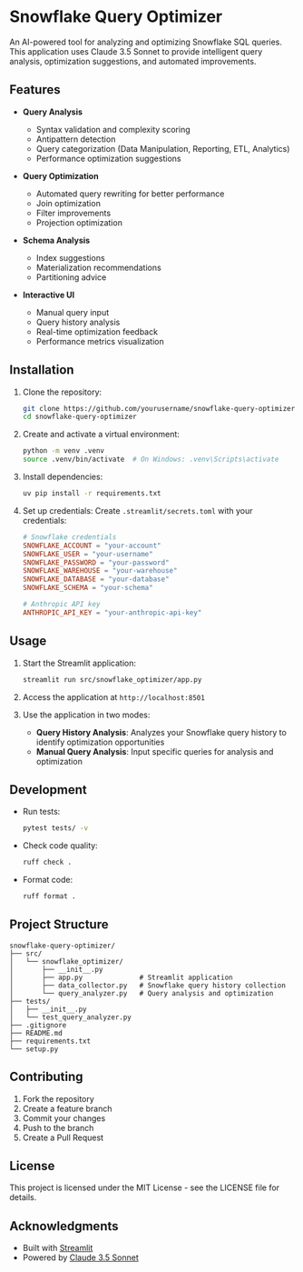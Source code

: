 # Snowflake Query Optimizer

An AI-powered tool for analyzing and optimizing Snowflake SQL queries. This application uses Claude 3.5 Sonnet to provide intelligent query analysis, optimization suggestions, and automated improvements.

## Features

- **Query Analysis**
  - Syntax validation and complexity scoring
  - Antipattern detection
  - Query categorization (Data Manipulation, Reporting, ETL, Analytics)
  - Performance optimization suggestions
  
- **Query Optimization**
  - Automated query rewriting for better performance
  - Join optimization
  - Filter improvements
  - Projection optimization
  
- **Schema Analysis**
  - Index suggestions
  - Materialization recommendations
  - Partitioning advice
  
- **Interactive UI**
  - Manual query input
  - Query history analysis
  - Real-time optimization feedback
  - Performance metrics visualization

## Installation

1. Clone the repository:
   ```bash
   git clone https://github.com/yourusername/snowflake-query-optimizer.git
   cd snowflake-query-optimizer
   ```

2. Create and activate a virtual environment:
   ```bash
   python -m venv .venv
   source .venv/bin/activate  # On Windows: .venv\Scripts\activate
   ```

3. Install dependencies:
   ```bash
   uv pip install -r requirements.txt
   ```

4. Set up credentials:
   Create `.streamlit/secrets.toml` with your credentials:
   ```toml
   # Snowflake credentials
   SNOWFLAKE_ACCOUNT = "your-account"
   SNOWFLAKE_USER = "your-username"
   SNOWFLAKE_PASSWORD = "your-password"
   SNOWFLAKE_WAREHOUSE = "your-warehouse"
   SNOWFLAKE_DATABASE = "your-database"
   SNOWFLAKE_SCHEMA = "your-schema"

   # Anthropic API key
   ANTHROPIC_API_KEY = "your-anthropic-api-key"
   ```

## Usage

1. Start the Streamlit application:
   ```bash
   streamlit run src/snowflake_optimizer/app.py
   ```

2. Access the application at `http://localhost:8501`

3. Use the application in two modes:
   - **Query History Analysis**: Analyzes your Snowflake query history to identify optimization opportunities
   - **Manual Query Analysis**: Input specific queries for analysis and optimization

## Development

- Run tests:
  ```bash
  pytest tests/ -v
  ```

- Check code quality:
  ```bash
  ruff check .
  ```

- Format code:
  ```bash
  ruff format .
  ```

## Project Structure

```
snowflake-query-optimizer/
├── src/
│   └── snowflake_optimizer/
│       ├── __init__.py
│       ├── app.py              # Streamlit application
│       ├── data_collector.py   # Snowflake query history collection
│       └── query_analyzer.py   # Query analysis and optimization
├── tests/
│   ├── __init__.py
│   └── test_query_analyzer.py
├── .gitignore
├── README.md
├── requirements.txt
└── setup.py
```

## Contributing

1. Fork the repository
2. Create a feature branch
3. Commit your changes
4. Push to the branch
5. Create a Pull Request

## License

This project is licensed under the MIT License - see the LICENSE file for details.

## Acknowledgments

- Built with [Streamlit](https://streamlit.io/)
- Powered by [Claude 3.5 Sonnet](https://www.anthropic.com/) 